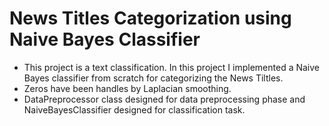 # News Titles Categorization using Naive Bayes Classifier
* This project is a text classification. In this project I implemented a Naive Bayes classifier from scratch for categorizing the News Tiltles.
* Zeros have been handles by Laplacian smoothing.
* DataPreprocessor class designed for data preprocessing phase and NaiveBayesClassifier designed for classification task.  
